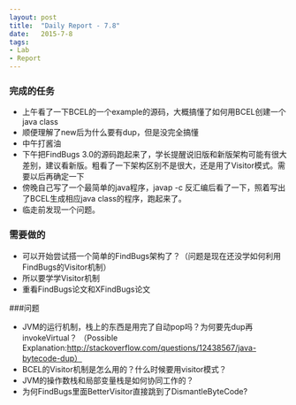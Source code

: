 ```yaml
---
layout: post
title:  "Daily Report - 7.8"
date:   2015-7-8
tags:
- Lab
- Report
---
```



### 完成的任务
* 上午看了一下BCEL的一个example的源码，大概搞懂了如何用BCEL创建一个java class
* 顺便理解了new后为什么要有dup，但是没完全搞懂
* 中午打酱油
* 下午把FindBugs 3.0的源码跑起来了，学长提醒说旧版和新版架构可能有很大差别，建议看新版。粗看了一下架构区别不是很大，还是用了Visitor模式。需要以后再确定一下
* 傍晚自己写了一个最简单的java程序，javap -c 反汇编后看了一下，照着写出了BCEL生成相应java class的程序，跑起来了。
* 临走前发现一个问题。
	
### 需要做的
* 可以开始尝试搭一个简单的FindBugs架构了？（问题是现在还没学如何利用FindBugs的Visitor机制）
* 所以要学学Visitor机制
* 重看FindBugs论文和XFindBugs论文

###问题
* JVM的运行机制，栈上的东西是用完了自动pop吗？为何要先dup再invokeVirtual？	 （Possible Explanation:http://stackoverflow.com/questions/12438567/java-bytecode-dup）
* BCEL的Visitor机制是怎么用的？什么时候要用visitor模式？
* JVM的操作数栈和局部变量栈是如何协同工作的？
* 为何FindBugs里面BetterVisitor直接跳到了DismantleByteCode?








